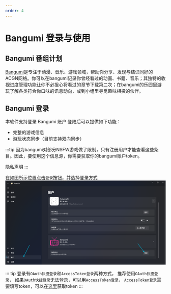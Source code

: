 ```yaml
---
order: 4
---
```

# Bangumi 登录与使用

## Bangumi 番组计划
[Bangumi](https://bgm.tv/)是专注于动漫、音乐、游戏领域，帮助你分享、发现与结识同好的ACGN网络。你可以在bangumi记录你曾经看过的动画、书籍、音乐；其独特的收视进度管理功能让你不必担心将看过的章节下载第二次；在bangumi的乐园里游玩了解各类符合你口味的讯息动向，或到小组里寻觅趣味相投的伙伴。

## Bangumi 登录

本软件支持登录 Bangumi 账户
登陆后可以提供如下功能：

* 完整的游戏信息
* 游玩状态同步（目前支持双向同步）

:::tip
因为bangumi对部分NSFW游戏做了限制，只有注册用户才能查看这些条目。因此，要使用这个信息源，你需要获取你的bangumi账户token。

[隐私声明](https://github.com/GoldenPotato137/PotatoVN/blob/dev/PrivacyPolicy.md)
:::

在如图所示位置点击`登录`按钮，并选择登录方式
![alt text](./images/bgm/bgm1.png)

::: tip
登录有`OAuth快捷登录`和`AccessToken登录`两种方式，
推荐使用`OAuth快捷登录`，
如果`OAuth快捷登录`无法登录，可以用`AccessToken登录`，
`AccessToken登录`需要填写token，可以在[这里](https://next.bgm.tv/demo/access-token/create)获取token
:::

